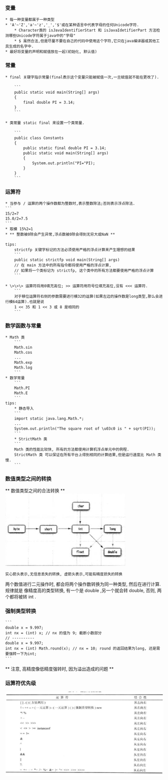 ### 变量
    
    * 每一种变量都属于一种类型
    * 'A'~'Z','a'~'z','_','$'或在某种语言中代表字母的任何Unicode字符.
        * Character类的 isJavaIdentifierStart 和 isJavaIdetifierPart 方法检测哪些Unicode字符属于java中的"字母"
        * $ 虽然合法,但是尽量不要在自己的代码中使用这个字符,它只在java编译器或其他工具生成的名字中.
    * 最好将变量的声明和赋值放在一起(初始化, 默认值)
    
    
### 常量
    
    * final 关键字指示常量(final表示这个变量只能被赋值一次,一旦赋值就不能在更改了).
    
        ```
        public static void main(String[] args)
        {
            final double PI = 3.14;
        }
        ```
        
    * 类常量 static final 来设置一个类常量.
    
        ```
        public class Constants
        {
            public static final double PI = 3.14;
            public static void main(String[] args)
            {
                System.out.println("PI="PI);
            }
        }
        ```
        
        
        
### 运算符

    * 当参与 / 运算的两个操作数都为整数时,表示整数除法;否则表示浮点除法.
    ```
    15/2=7
    15.0/2=7.5
    ```
    * 取模 15%2=1
    * ** 整数被0除会产生异常,浮点数被0除会得到无穷大或NaN **
    
    tips:
        strictfp 关键字标记的方法必须使用严格的浮点计算来产生理想的结果
        ```
        public static strictfp void main(String[] args)
        // 在 main 方法中的所有指令都将使用严格的浮点计算,
        // 如果将一个类标记为 strictfp, 这个类中的所有方法都要使用严格的浮点计算
        ```

    * \>\>\> 运算符将用0填充高位; >> 运算符用符号位填充高位,没有 <<< 运算符.
        ```
        对于移位运算符右侧的参数需要进行模32的运算(如果左边的操作数是long类型,那么会进行模64运算).也就是说
        1 << 35 和 1 << 3 或 8 是相同的
        ```


### 数学函数与常量
    
    * Math 类
        ```
        Math.sin
        Math.cos
        ...
        Math.exp
        Math.log
        ```
    * 数学常量
        ```
        Math.PI
        Math.E
        ```
    tips:
        * 静态导入
        ```
        import static java.lang.Math.*;
        ...
        System.out.println("The square root of \u03c0 is " + sqrt(PI));
        ```
        * StrictMath 类
        ```
        Math 类的性能比较快, 所有的方法都使用计算机浮点单元中的例程.
        StrictMath 类 可以保证在所有平台上得到相同的计算结果,但是运行速度比 Math 类慢.
        ```
        
### 数值类型之间的转换

** 数值类型之间的合法转换 **
![](/assets/java数值类型之间的合法转换.png)

```
实心箭头表示,无信息丢失的转换, 虚箭头表示,可能有精度损失的转换
```

两个数值进行二元操作时, 都会将两个操作数转换为同一种类型, 然后在进行计算.规律就是 像精度高的类型转换, 有一个是 double ,另一个就会转 double, 否则, 两个都将被转 int .

### 强制类型转换
    
    ```
    double x = 9.997;
    int nx = (int) x; // nx 的值为 9; 截断小数部分
    // ----------
    double x = 9.997;
    int nx = (int) Math.round(x); // nx = 10; round 的返回结果为long, 还是需要强转一下为int;
    ```
** 注意, 高精度像低精度强转时, 因为溢出造成的问题 **

### 运算符优先级
![](/assets/java运算符优先级.png)






